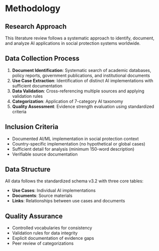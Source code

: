 # Methodology

## Research Approach

This literature review follows a systematic approach to identify, document, and analyze AI applications in social protection systems worldwide.

## Data Collection Process

1. **Document Identification**: Systematic search of academic databases, policy reports, government publications, and institutional documents
2. **Use Case Extraction**: Identification of distinct AI implementations with sufficient documentation
3. **Data Validation**: Cross-referencing multiple sources and applying validation rules
4. **Categorization**: Application of 7-category AI taxonomy
5. **Quality Assessment**: Evidence strength evaluation using standardized criteria

## Inclusion Criteria

- Documented AI/ML implementation in social protection context
- Country-specific implementation (no hypothetical or global cases)
- Sufficient detail for analysis (minimum 150-word description)
- Verifiable source documentation

## Data Structure

All data follows the standardized schema v3.2 with three core tables:
- **Use Cases**: Individual AI implementations
- **Documents**: Source materials
- **Links**: Relationships between use cases and documents

## Quality Assurance

- Controlled vocabularies for consistency
- Validation rules for data integrity
- Explicit documentation of evidence gaps
- Peer review of categorizations